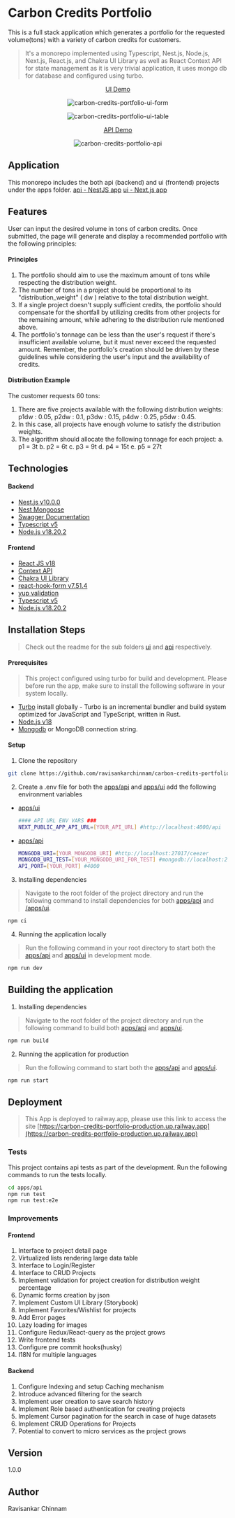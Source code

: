 # Carbon Credits Portfolio

This is a full stack application which generates a portfolio for the requested volume(tons) with a variety of carbon credits for customers.

> It's a monorepo implemented using Typescript, Nest.js, Node.js, Next.js, React.js, and Chakra UI Library as well as React Context API for state management as it is very trivial application, it uses mongo db for database and configured using turbo.

<p align="center">
    <a href="https://carbon-credits-portfolio-production.up.railway.app" target="blank">UI Demo</a>
</p>

<p align="center"><img src="screenshots/ui-form.png" alt="carbon-credits-portfolio-ui-form" /></p>

<p align="center"><img src="screenshots/ui-table.png" alt="carbon-credits-portfolio-ui-table" /></p>


<p align="center">
    <a href="https://merry-enthusiasm-production.up.railway.app" target="blank">API Demo</a>
</p>

<p align="center"><img src="screenshots/api.png" alt="carbon-credits-portfolio-api" /></p>


## Application

This monorepo includes the both api (backend) and ui (frontend) projects under the apps folder.
[api - NestJS app](/app/api)
[ui - Next.js app](/apps/ui)

## Features

User can input the desired volume in tons of carbon credits. Once submitted, the page will generate and display a recommended portfolio with the following principles:

#### Principles
1. The portfolio should aim to use the maximum amount of tons while respecting the distribution weight.
2. The number of tons in a project should be proportional to its "distribution_weight" ( dw ) relative to the total distribution weight.
3. If a single project doesn't supply sufficient credits, the portfolio should compensate for the shortfall by utilizing credits from other projects for the remaining amount, while adhering to the distribution rule mentioned above.
4. The portfolio's tonnage can be less than the user's request if there's insufficient available volume, but it must never exceed the requested amount.
Remember, the portfolio's creation should be driven by these guidelines while considering the user's input and the availability of credits.

#### Distribution Example
The customer requests 60 tons:
1. There are five projects available with the following distribution weights:
p1dw : 0.05, p2dw : 0.1, p3dw : 0.15, p4dw : 0.25, p5dw : 0.45.
2. In this case, all projects have enough volume to satisfy the distribution
weights.
3. The algorithm should allocate the following tonnage for each project:
a. p1 = 3t
b. p2 = 6t
c. p3 = 9t
d. p4 = 15t
e. p5 = 27t

## Technologies

#### Backend

- [Nest.js v10.0.0](https://nestjs.com/)
- [Nest Mongoose](https://www.npmjs.com/package/@nestjs/mongoose)
- [Swagger Documentation](https://www.npmjs.com/package/@nestjs/swagger)
- [Typescript v5](https://www.typescriptlang.org/)
- [Node.js v18.20.2](https://nodejs.org/)

#### Frontend

- [React JS v18](https://react.dev/)
- [Context API](https://react.dev/reference/react/createContext)
- [Chakra UI Library](https://v2.chakra-ui.com/)
- [react-hook-form v7.51.4](https://react-hook-form.com/)
- [yup validation](https://www.npmjs.com/package/yup)
- [Typescript v5](https://www.typescriptlang.org/)
- [Node.js v18.20.2](https://nodejs.org/)

## Installation Steps

> Check out the readme for the sub folders [ui](/apps/ui/README.md) and [api](/apps/api/README.md) respectively.

#### Prerequisites
> This project configured using turbo for build and development. Please before run the app, make sure to install the following software in your system locally.

 - [Turbo](https://turbo.build/) install globally - Turbo is an incremental bundler and build system optimized for JavaScript and TypeScript, written in Rust.
 - [Node.js v18]((https://nodejs.org/))
 - [Mongodb](https://www.mongodb.com/try/download/community) or MongoDB connection string.

#### Setup

1. Clone the repository

```bash
git clone https://github.com/ravisankarchinnam/carbon-credits-portfolio.git
```

2. Create a .env file for both the [apps/api](/apps/api) and [apps/ui](/apps/ui) add the following environment variables

- [apps/ui](/apps/ui)
    ```bash
    #### API URL ENV VARS ###
    NEXT_PUBLIC_APP_API_URL=[YOUR_API_URL] #http://localhost:4000/api

    ```

- [apps/api](/apps/api)
    ```bash
    MONGODB_URI=[YOUR_MONGODB_URI] #http://localhost:27017/ceezer
    MONGODB_URI_TEST=[YOUR_MONGODB_URI_FOR_TEST] #mongodb://localhost:27017/test_ceezer
    API_PORT=[YOUR_PORT] #4000
    ```

3. Installing dependencies
> Navigate to the root folder of the project directory and run the following command to install dependencies for both [apps/api](/apps/api) and [/apps/ui](/apps/ui).

```bash
npm ci
```

4. Running the application locally
> Run the following command in your root directory to start both the [apps/api](/apps/api) and [apps/ui](/apps/ui) in development mode.
```bash
npm run dev
```

## Building the application

1. Installing dependencies
> Navigate to the root folder of the project directory and run the following command to build both [apps/api](/apps/api) and [apps/ui](/apps/ui).

```bash
npm run build
```

2. Running the application for production
> Run the following command to start both the [apps/api](/apps/api) and [apps/ui](/apps/ui).
```bash
npm run start
```

## Deployment

> This App is deployed to railway.app, please use this link to access the site [https://carbon-credits-portfolio-production.up.railway.app](https://carbon-credits-portfolio-production.up.railway.app)

### Tests
This project contains api tests as part of the development. Run the following commands to run the tests locally.

```bash
cd apps/api
npm run test
npm run test:e2e
```

### Improvements

#### Frontend

1. Interface to project detail page
2. Virtualized lists rendering large data table
3. Interface to Login/Register
4. Interface to CRUD Projects
5. Implement validation for project creation for distribution weight percentage
6. Dynamic forms creation by json
7. Implement Custom UI Library (Storybook)
8. Implement Favorites/Wishlist for projects
9.  Add Error pages
10. Lazy loading for images
11. Configure Redux/React-query as the project grows
12. Write frontend tests
13. Configure pre commit hooks(husky)
14. I18N for multiple languages


#### Backend

1. Configure Indexing and setup Caching mechanism
2. Introduce advanced filtering for the search
3. Implement user creation to save search history
4. Implement Role based authentication for creating projects
5. Implement Cursor pagination for the search in case of huge datasets
6. Implement CRUD Operations for Projects
7.  Potential to convert to micro services as the project grows

## Version

1.0.0

## Author

Ravisankar Chinnam

